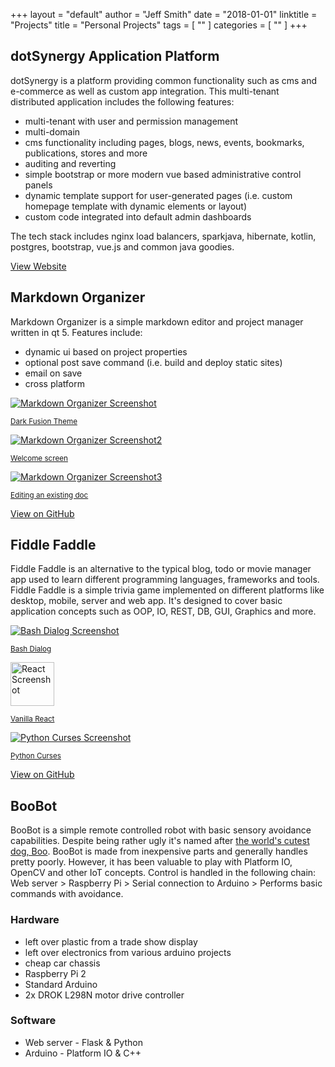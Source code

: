 +++
layout = "default"
author = "Jeff Smith"
date = "2018-01-01"
linktitle = "Projects"
title = "Personal Projects"
tags = [ "" ]
categories = [ "" ]
+++

dotSynergy Application Platform
-------------------------------

dotSynergy is a platform providing common functionality such as cms and e-commerce as well as custom app integration. This multi-tenant distributed application includes the following features:

*   multi-tenant with user and permission management
*   multi-domain
*   cms functionality including pages, blogs, news, events, bookmarks, publications, stores and more
*   auditing and reverting
*   simple bootstrap or more modern vue based administrative control panels
*   dynamic template support for user-generated pages (i.e. custom homepage template with dynamic elements or layout)
*   custom code integrated into default admin dashboards

The tech stack includes nginx load balancers, sparkjava, hibernate, kotlin, postgres, bootstrap, vue.js and common java goodies.

<a href="https://www.dotsynergy.com" class="button">View Website</a>


Markdown Organizer
------------------

Markdown Organizer is a simple markdown editor and project manager written in qt 5. Features include:

*   dynamic ui based on project properties
*   optional post save command (i.e. build and deploy static sites)
*   email on save
*   cross platform

<div class="screenshots">
<div><a href="/assets/img/markdownorganizer/screenshot.png"> <img src="/assets/img/markdownorganizer/screenshot.png" alt="Markdown Organizer Screenshot"><p><small>Dark Fusion Theme</small></p></a></div>
<div><a href="/assets/img/markdownorganizer/screenshot2.png"> <img src="/assets/img/markdownorganizer/screenshot2.png" alt="Markdown Organizer Screenshot2"><p><small>Welcome screen</small></p></a></div>
<div><a href="/assets/img/markdownorganizer/screenshot3.png"> <img src="/assets/img/markdownorganizer/screenshot3.png" alt="Markdown Organizer Screenshot3"><p><small>Editing an existing doc</small></p></a></div>
</div>

<a href="https://github.com/JeffSmithDev/markdownorganizer" class="button">View on GitHub</a>

Fiddle Faddle
-------------

Fiddle Faddle is an alternative to the typical blog, todo or movie manager app used to learn different programming languages, frameworks and tools. Fiddle Faddle is a simple trivia game implemented on different platforms like desktop, mobile, server and web app. It's designed to cover basic application concepts such as OOP, IO, REST, DB, GUI, Graphics and more.

<div class="screenshots">
<div><a href="/assets/img/fiddlefaddle/bash-dialog.png"> <img src="/assets/img/fiddlefaddle/bash-dialog.png" alt="Bash Dialog Screenshot"><p><small>Bash Dialog</small></p></a></div>
<div><a href="/assets/img/fiddlefaddle/react.png"> <img src="/assets/img/fiddlefaddle/react.png" style="height: 70px;" alt="React Screenshot"><p><small>Vanilla React</small></p></a></div>
<div><a href="/assets/img/fiddlefaddle/python-curses.png"> <img src="/assets/img/fiddlefaddle/python-curses.png" alt="Python Curses Screenshot"><p><small>Python Curses</small></p></a></div>
</div>


<a href="https://github.com/JeffSmithDev/FiddleFaddle" class="button">View on GitHub</a>

BooBot
------

BooBot is a simple remote controlled robot with basic sensory avoidance capabilities. Despite being rather ugly it's named after [the world's cutest dog, Boo](http://www.boothedog.net). BooBot is made from inexpensive parts and generally handles pretty poorly. However, it has been valuable to play with Platform IO, OpenCV and other IoT concepts. Control is handled in the following chain: Web server > Raspberry Pi > Serial connection to Arduino > Performs basic commands with avoidance.

### Hardware

*   left over plastic from a trade show display
*   left over electronics from various arduino projects
*   cheap car chassis
*   Raspberry Pi 2
*   Standard Arduino
*   2x DROK L298N motor drive controller

### Software

*   Web server - Flask & Python
*   Arduino - Platform IO & C++
